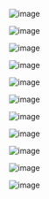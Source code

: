 ![image](https://github.com/tairong123/course_selection/blob/master/repo/%E9%9C%80%E6%B1%821%20(2).png)  

![image](https://github.com/tairong123/course_selection/blob/master/repo/%E9%9C%80%E6%B1%822%20(2).png)  

![image](https://github.com/tairong123/course_selection/blob/master/repo/use%20case.png)  

![image](https://github.com/tairong123/course_selection/blob/master/repo/Use%20Case%20Specificationadd.png)  

![image](https://github.com/tairong123/course_selection/blob/master/repo/Use%20Case%20Specification2.png)  

![image](https://github.com/tairong123/course_selection/blob/master/repo/Use%20Case%20Specificationdelete.png)  

![image](https://github.com/tairong123/course_selection/blob/master/repo/Use%20Case%20Specification4.png)  

![image](https://github.com/tairong123/course_selection/blob/master/repo/Use%20Case%20Specification5.png)  

![image](https://github.com/tairong123/course_selection/blob/master/repo/Use%20Case%20Specification6.png)  

![image](https://github.com/tairong123/course_selection/blob/master/repo/Use%20Case%20Specification7.png)  

![image](https://github.com/tairong123/course_selection/blob/master/repo/Use%20Case%20Specification8.png)  

